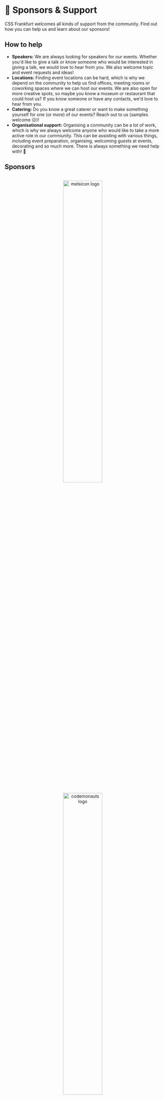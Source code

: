 # :star2: Sponsors & Support

CSS Frankfurt welcomes all kinds of support from the community. Find out how you can help us and learn about our sponsors!

## How to help

* **Speakers:** We are always looking for speakers for our events. Whether you'd like to give a talk or know someone who would be interested in giving a talk, we would love to hear from you. We also welcome topic and event requests and ideas!
* **Locations:** Finding event locations can be hard, which is why we depend on the community to help us find offices, meeting rooms or coworking spaces where we can host our events. We are also open for more creative spots, so maybe you know a museum or restaurant that could host us? If you know someone or have any contacts, we'd love to hear from you.
* **Catering:** Do you know a great caterer or want to make something yourself for one (or more) of our events? Reach out to us (samples welcome :wink:)!
* **Organisational support:** Organising a community can be a lot of work, which is why we always welcome anyone who would like to take a more active role in our commiunity. This can be assisting with various things, including event preparation, organising, welcoming guests at events, decorating and so much more. There is always something we need help with! :slightly_smiling_face:

## Sponsors

<div align="center" style="padding: 1em 0;">
  <a href="https://melsicon.de" rel="noopener noreferrer" target="_blank" title="melsicon website">
  <img width="50%" src="/img/melsicon.svg" alt="melsicon logo"></a>
</div>

<div align="center" style="padding: 1em 0;">
  <a href="https://codemonauts.com" rel="noopener noreferrer" target="_blank" title="codemonauts website">
  <img width="50%" src="/img/codemonauts.svg" alt="codemonauts logo"></a>
</div>


## Become a supporter

You'd like to support CSS Frankfurt? Get in touch with us by email, social media [here](./contact.md), or by contacting one of our [team members](./team.md). We look forward to hearing from you!